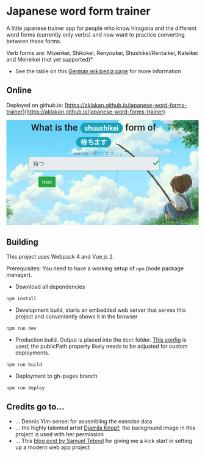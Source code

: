 # Japanese word form trainer

A little japanese trainer app for people who know hiragana and the different word forms (currently only verbs) and now want to practice converting between these forms.

Verb forms are: Mizenkei, Shikokei, Renyoukei, Shushikei/Rentaikei, Kateikei and Meireikei (not yet supported)&ast;

* See the table on this [German wikipedia page](https://de.wikipedia.org/wiki/Japanische_Grammatik#Flexion_und_Konjugation) for more information

## Online

Deployed on github.io: [https://aklakan.github.io/japanese-word-forms-trainer](https://aklakan.github.io/japanese-word-forms-trainer)

![Screenshot](screenshot.png)


## Building
This project uses Webpack 4 and Vue.js 2.

Prerequisites: You need to have a working setup of `npm` (node package manager).

* Download all dependencies

```
npm install
```

* Development build, starts an embedded web server that serves this project and conveniently shows it in the browser

```
npm run dev
```

* Production build. Output is placed into the `dist` folder. [This config](config/webpack.config.prod.js) is used; the publicPath property likely needs to be adjusted for custom deployments.

```
npm run build
```

* Deployment to gh-pages branch

```
npm run deploy
```

## Credits go to...

* ... Dennis Yim-sensei for assembling the exercise data
* ... the highly talented artist [Djamila Knopf](http://www.djamilaknopf.com/); the background image in this project is used with her permission
* ... This [blog post by Samuel Teboul](https://medium.com/js-dojo/how-to-configure-webpack-4-with-vuejs-a-complete-guide-209e943c4772) for giving me a kick start in setting up a modern web app project

